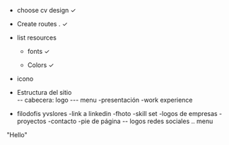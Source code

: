 - choose cv design ✓
- Create routes . ✓

- list resources
    - fonts ✓

    - Colors ✓

- icono

- Estructura del sitio  
-- cabecera: logo
--- menu
-presentación
-work experience
- filodofis yvslores
-link a linkedin
-fhoto
-skill set
-logos de empresas
-proyectos
-contacto
-pie de página
-- logos redes sociales
.. menu


"Hello"
